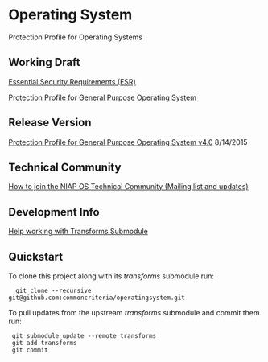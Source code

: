 Operating System
===============

Protection Profile for Operating Systems


## Working Draft
[Essential Security Requirements (ESR)](http://common-criteria.rhcloud.com/operatingsystem/output/operatingsystem-esr.html)

[Protection Profile for General Purpose Operating System](http://common-criteria.rhcloud.com/operatingsystem/output/operatingsystem-release.html)

## Release Version
[Protection Profile for General Purpose Operating System v4.0](https://www.niap-ccevs.org/pp/PP_OS_v4.0/) 8/14/2015

## Technical Community
[How to join the NIAP OS Technical Community (Mailing list and updates)](
https://www.niap-ccevs.org/NIAP_Evolution/tech_communities.cfm)

## Development Info
[Help working with Transforms Submodule](https://github.com/commoncriteria/transforms/wiki/Working-with-Transforms-as-a-Submodule)

## Quickstart
To clone this project along with its _transforms_ submodule run:

````
  git clone --recursive git@github.com:commoncriteria/operatingsystem.git
````
To pull updates from the upstream _transforms_ submodule and commit them run:
````
 git submodule update --remote transforms
 git add transforms
 git commit
````
